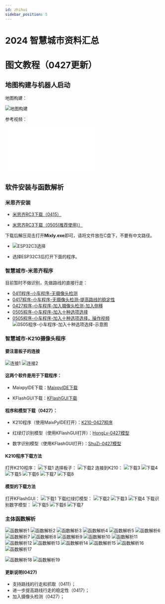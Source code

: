 ```yaml
---
id: zhihui
sidebar_position: 5
---
```


# 2024 智慧城市资料汇总

# 图文教程（0427更新）
## 地图构建与机器人启动
地图构建：

![地图构建](https://dedemaker-1255717351.cos.ap-nanjing.myqcloud.com/%E6%96%87%E4%BB%B6%E4%BC%A0%E8%BE%93/zhcs/%E5%B9%BB%E7%81%AF%E7%89%871.JPG)

参考视频：

<iframe src="//player.bilibili.com/player.html?aid=1603134576&bvid=BV1Gm421j7PJ&cid=1506263938&p=1" scrolling="no" border="0" frameborder="no" framespacing="0" allowfullscreen="true"> </iframe>


## 软件安装与函数解析
### 米思齐安装 
- [米思齐RC3下载（0415）](https://dedemaker-1255717351.cos.ap-nanjing.myqcloud.com/%E6%96%87%E4%BB%B6%E4%BC%A0%E8%BE%93/zhcs/mixly2.0-win32-x64-0415.zip)

- [米思齐RC3下载（0505(推荐使用)）](https://dedemaker-1255717351.cos.ap-nanjing.myqcloud.com/%E6%96%87%E4%BB%B6%E4%BC%A0%E8%BE%93/mixly2.0-win32-x64-0505.zip)

下载后解压双击打开**Mixly.exe**即可，请将文件放在C盘下，不要有中文路径。

- ![ESP32C3选择](https://dedemaker-1255717351.cos.ap-nanjing.myqcloud.com/%E6%96%87%E4%BB%B6%E4%BC%A0%E8%BE%93/WechatIMG73.jpg)

- 选择ESP32C3后打开下面的程序。

### 智慧城市-米思齐程序

目前暂时不做识别，先做路线的直接行走：

- [0411程序-小车程序-无摄像头检测](https://dedemaker-1255717351.cos.ap-nanjing.myqcloud.com/%E6%96%87%E4%BB%B6%E4%BC%A0%E8%BE%93/zhcs/zhihuichengshi_0411.mix)
- [0417程序-小车程序-无摄像头检测-提高路线的稳定性](https://dedemaker-1255717351.cos.ap-nanjing.myqcloud.com/%E6%96%87%E4%BB%B6%E4%BC%A0%E8%BE%93/zhihuichengshi_0417.mix)
- [0427程序-小车程序-加入摄像头检测-加入侧移](https://dedemaker-1255717351.cos.ap-nanjing.myqcloud.com/zhihuichengshi_0427.mix)
- [0505程序-小车程序-加入十种选项选择](https://dedemaker-1255717351.cos.ap-nanjing.myqcloud.com/%E6%96%87%E4%BB%B6%E4%BC%A0%E8%BE%93/zhihuichengshi_0505_you_can_choice_now.mix)
- [0505程序-小车程序-加入十种选项选择，操作视频](https://dedemaker-1255717351.cos.ap-nanjing.myqcloud.com/%E6%96%87%E4%BB%B6%E4%BC%A0%E8%BE%93/3d056859b1a5a1557d5dbdb03f0d753d.mp4)
![0505程序-小车程序-加入十种选项选择-示意图](https://dedemaker-1255717351.cos.ap-nanjing.myqcloud.com/%E6%96%87%E4%BB%B6%E4%BC%A0%E8%BE%93/%E9%80%89%E6%8B%A9%E4%B8%8D%E6%8A%93%E5%8F%96%E7%9A%84%E7%89%A9%E5%9D%97.png)

### 智慧城市-K210摄像头程序

#### 要注意板子的连接
![连接1](https://dedemaker-1255717351.cos.ap-nanjing.myqcloud.com/%E6%96%87%E4%BB%B6%E4%BC%A0%E8%BE%93/%E6%99%BA%E6%85%A7%E5%9F%8E%E5%B8%82%E8%A3%85%E9%85%8D%E5%9B%BE.png)
![连接2](https://dedemaker-1255717351.cos.ap-nanjing.myqcloud.com/2399b41bc47f68f75b06e0e626f2f0d.png)


#### 这两个软件是用于下载程序：

- MaixpyIDE下载：[MaixpyIDE下载](https://dedemaker-1255717351.cos.ap-nanjing.myqcloud.com/MaixPyIDE.zip)

- KFlashGUI下载：[KFlashGUI下载](https://dedemaker-1255717351.cos.ap-nanjing.myqcloud.com/kflash.zip)

#### 程序和模型下载（0427）：
- K210程序（使用MaixPyIDE打开）：[K210-0427程序](https://dedemaker-1255717351.cos.ap-nanjing.myqcloud.com/smart_city_k210_0427.py)

- 红绿灯识别模型（使用KFlashGUI打开）：[HongLv-0427模型](https://dedemaker-1255717351.cos.ap-nanjing.myqcloud.com/hong_lv_yolo.kmodel)

- 数字识别模型（使用KFlashGUI打开）：[ShuZi-0427模型](https://dedemaker-1255717351.cos.ap-nanjing.myqcloud.com/num_yolo.kmodel)

#### K210程序下载方法
打开K210程序：
![下载1](https://dedemaker-1255717351.cos.ap-nanjing.myqcloud.com/a62d8e67ef6842098b675e58e2675fa.png)
选择板子：
![下载2](https://dedemaker-1255717351.cos.ap-nanjing.myqcloud.com/b9c8e70f6fd4d8048b50cf79861602d.jpg)
连接到K210：
![下载3](https://dedemaker-1255717351.cos.ap-nanjing.myqcloud.com/51b125c5eafdd7a706f4d88d0a9df98.png)
![下载4](https://dedemaker-1255717351.cos.ap-nanjing.myqcloud.com/70915f97d4678e4c819afc9c36c0d7d.png)
![下载5](https://dedemaker-1255717351.cos.ap-nanjing.myqcloud.com/8e3af738f5eae0d5ba70e42ed058612.png)
![下载6](https://dedemaker-1255717351.cos.ap-nanjing.myqcloud.com/e9ec3dfd8d6cb228e13f55603fce1de.png)
![下载7](https://dedemaker-1255717351.cos.ap-nanjing.myqcloud.com/7aa1e89bc7ac4c57baf69109f876fff.png)
![下载8](https://dedemaker-1255717351.cos.ap-nanjing.myqcloud.com/d6af4379175e5311ecfdd2a4231e09f.png)

#### 模型的下载方法
打开KFlashGUI：
![下载1](https://dedemaker-1255717351.cos.ap-nanjing.myqcloud.com/74240da7aef45fb2dd19924ac3e6f5c.png)
下载红绿灯模型：
![下载2](https://dedemaker-1255717351.cos.ap-nanjing.myqcloud.com/b83400f7c1284f48614793362883509.jpg)
![下载3](https://dedemaker-1255717351.cos.ap-nanjing.myqcloud.com/966eb46bd36e5c89b9eefe3bddb4bb6.png)
![下载4](https://dedemaker-1255717351.cos.ap-nanjing.myqcloud.com/00d53ad93c8b77959119f768e0ea2ad.png)
下载识别数字模型：
![下载5](https://dedemaker-1255717351.cos.ap-nanjing.myqcloud.com/c2bdb9887bea54318c503fcbf81fb76.png)
![下载6](https://dedemaker-1255717351.cos.ap-nanjing.myqcloud.com/966eb46bd36e5c89b9eefe3bddb4bb6.png)
![下载7](https://dedemaker-1255717351.cos.ap-nanjing.myqcloud.com/00d53ad93c8b77959119f768e0ea2ad.png)


### 主体函数解析
![函数解析1](https://dedemaker-1255717351.cos.ap-nanjing.myqcloud.com/%E6%96%87%E4%BB%B6%E4%BC%A0%E8%BE%93/zhcs/%E5%B9%BB%E7%81%AF%E7%89%872.JPG)
![函数解析2](https://dedemaker-1255717351.cos.ap-nanjing.myqcloud.com/%E6%96%87%E4%BB%B6%E4%BC%A0%E8%BE%93/zhcs/%E5%B9%BB%E7%81%AF%E7%89%873.JPG)
![函数解析3](https://dedemaker-1255717351.cos.ap-nanjing.myqcloud.com/%E6%96%87%E4%BB%B6%E4%BC%A0%E8%BE%93/zhcs/%E5%B9%BB%E7%81%AF%E7%89%874.JPG)
![函数解析4](https://dedemaker-1255717351.cos.ap-nanjing.myqcloud.com/%E6%96%87%E4%BB%B6%E4%BC%A0%E8%BE%93/zhcs/%E5%B9%BB%E7%81%AF%E7%89%875.JPG)
![函数解析5](https://dedemaker-1255717351.cos.ap-nanjing.myqcloud.com/%E6%96%87%E4%BB%B6%E4%BC%A0%E8%BE%93/zhcs/%E5%B9%BB%E7%81%AF%E7%89%876.JPG)
![函数解析6](https://dedemaker-1255717351.cos.ap-nanjing.myqcloud.com/%E6%96%87%E4%BB%B6%E4%BC%A0%E8%BE%93/zhcs/%E5%B9%BB%E7%81%AF%E7%89%877.JPG)
![函数解析7](https://dedemaker-1255717351.cos.ap-nanjing.myqcloud.com/%E6%96%87%E4%BB%B6%E4%BC%A0%E8%BE%93/zhcs/%E5%B9%BB%E7%81%AF%E7%89%878.JPG)
![函数解析8](https://dedemaker-1255717351.cos.ap-nanjing.myqcloud.com/%E6%96%87%E4%BB%B6%E4%BC%A0%E8%BE%93/zhcs/%E5%B9%BB%E7%81%AF%E7%89%879.JPG)
![函数解析9](https://dedemaker-1255717351.cos.ap-nanjing.myqcloud.com/%E6%96%87%E4%BB%B6%E4%BC%A0%E8%BE%93/zhcs/%E5%B9%BB%E7%81%AF%E7%89%8710.JPG)
![函数解析10](https://dedemaker-1255717351.cos.ap-nanjing.myqcloud.com/%E6%96%87%E4%BB%B6%E4%BC%A0%E8%BE%93/zhcs/%E5%B9%BB%E7%81%AF%E7%89%8711.JPG)
![函数解析11](https://dedemaker-1255717351.cos.ap-nanjing.myqcloud.com/%E6%96%87%E4%BB%B6%E4%BC%A0%E8%BE%93/zhcs/%E5%B9%BB%E7%81%AF%E7%89%8712.JPG)
![函数解析12](https://dedemaker-1255717351.cos.ap-nanjing.myqcloud.com/%E6%96%87%E4%BB%B6%E4%BC%A0%E8%BE%93/zhcs/%E5%B9%BB%E7%81%AF%E7%89%8713.JPG)
![函数解析13](https://dedemaker-1255717351.cos.ap-nanjing.myqcloud.com/%E6%96%87%E4%BB%B6%E4%BC%A0%E8%BE%93/zhcs/%E5%B9%BB%E7%81%AF%E7%89%8714.JPG)
![函数解析14](https://dedemaker-1255717351.cos.ap-nanjing.myqcloud.com/%E6%96%87%E4%BB%B6%E4%BC%A0%E8%BE%93/zhcs/%E5%B9%BB%E7%81%AF%E7%89%8715.JPG)
![函数解析15](https://dedemaker-1255717351.cos.ap-nanjing.myqcloud.com/%E6%96%87%E4%BB%B6%E4%BC%A0%E8%BE%93/zhcs/%E5%B9%BB%E7%81%AF%E7%89%8716.JPG)
![函数解析16](https://dedemaker-1255717351.cos.ap-nanjing.myqcloud.com/%E6%96%87%E4%BB%B6%E4%BC%A0%E8%BE%93/zhcs/%E5%B9%BB%E7%81%AF%E7%89%8717.JPG)
![函数解析17](https://dedemaker-1255717351.cos.ap-nanjing.myqcloud.com/%E6%96%87%E4%BB%B6%E4%BC%A0%E8%BE%93/zhcs/%E5%B9%BB%E7%81%AF%E7%89%8718.JPG)

![函数解析18](https://dedemaker-1255717351.cos.ap-nanjing.myqcloud.com/3927a6b0a6c06100b10d73c4304cd94.png)
![函数解析19](https://dedemaker-1255717351.cos.ap-nanjing.myqcloud.com/ce860964ceff6386302577f11694dce.png)

#### 更新说明(0427)
- 支持路线的行走和抓取（0411）；
- 进一步提高路线行走的稳定性（0417）；
- 加入摄像头检测（0427）；